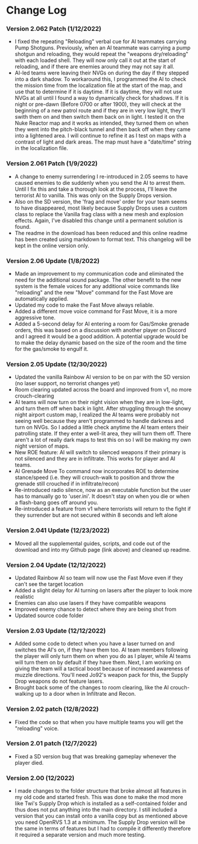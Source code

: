 # **Change Log**
### Version 2.062 Patch (1/12/2022)
- I fixed the repeating "Reloading" verbal cue for AI teammates carrying Pump Shotguns. Previously, when an AI teammate was carrying a pump shotgun and reloading, they would repeat the "weapons dry/reloading" with each loaded shell. They will now only call it out at the start of reloading, and if there are enemies around they may not say it all.
- AI-led teams were leaving their NVGs on during the day if they stepped into a dark shadow. To workaround this, I programmed the AI to check the mission time from the localization file at the start of the map, and use that to determine if it is daytime. If it is daytime, they will not use NVGs at all until I found a way to dynamically check for shadows. If it is night or pre-dawn (Before 0700 or after 1900), they will check at the beginning of a new patrol route and if they are in very low light, they'll swith them on and then switch them back on in light. I tested it on the Nuke Reactor map and it works as intended, they turned them on when they went into the pitch-black tunnel and then back off when they came into a lightened area. I will continue to refine it as I test on maps with a contrast of light and dark areas. The map must have a "date/time" string in the localization file.
### Version 2.061 Patch (1/9/2022)
- A change to enemy surrendering I re-introduced in 2.05 seems to have caused enemies to die suddenly when you send the AI to arrest them. Until I fix this and take a thorough look at the process, I'll leave the terrorist AI to vanilla. This was only on the Supply Drops version.
- Also on the SD version, the 'frag and move' order for your team seems to have disappeared, most likely because Supply Drops uses a custom class to replace the Vanilla frag class with a new mesh and explosion effects. Again, I've disabled this change until a permanent solution is found.
- The readme in the download has been reduced and this online readme has been created using markdown to format text. This changelog will be kept in the online version only.
### Version 2.06 Update (1/8/2022)
- Made an improvement to my communication code and eliminated the need for the additional sound package. The other benefit to the new system is the female voices for any additional voice commands like "reloading" and the new "Move" command for the Fast Move are automatically applied.
- Updated my code to make the Fast Move always reliable.
- Added a different move voice command for Fast Move, it is a more aggressive tone.
- Added a 5-second delay for AI entering a room for Gas/Smoke grenade orders, this was based on a discussion with another player on Discord and I agreed it would be a good addition. A potential upgrade would be to make the delay dynamic based on the size of the room and the time for the gas/smoke to engulf it. 
### Version 2.05 Update (12/30/2022)
- Updated the vanilla Rainbow AI version to be on par with the SD version (no laser support, no terrorist changes yet)
- Room clearing updated across the board and improved from v1, no more crouch-clearing 
- AI teams will now turn on their night vision when they are in low-light, and turn them off when back in light. After struggling through the snowy night airport custom map, I realized the AI teams were probably not seeing well because they aren't programmed to handle darkness and turn on NVGs. So I added a little check anytime the AI team enters their patrolling state. If they enter a well-lit area, they will turn them off. There aren't a lot of really dark maps to test this on so I will be making my own night version of maps. 
- New ROE feature: AI will switch to silenced weapons if their primary is not silenced and they are in infiltrate. This works for player and AI teams. 
- AI Grenade Move To command now incorporates ROE to determine stance/speed (i.e. they will crouch-walk to position and throw the grenade still crouched if in infiltrate/recon)
- Re-introduced radio silence, now as an executable function but the user has to manually go to 'user.ini'. It doesn't stay on when you die or when a flash-bang goes off around you. 
- Re-introduced a feature from v1 where terrorists will return to the fight if they surrender but are not secured within 8 seconds and left alone
### Version 2.041 Update (12/23/2022)
- Moved all the supplemental guides, scripts, and code out of the download and into my Github page (link above) and cleaned up readme.
### Version 2.04 Update (12/12/2022)
- Updated Rainbow AI so team will now use the Fast Move even if they can't see the target location
- Added a slight delay for AI turning on lasers after the player to look more realistic
- Enemies can also use lasers if they have compatible weapons 
- Improved enemy chance to detect where they are being shot from
- Updated source code folder
### Version 2.03 Update (12/12/2022)
- Added some code to detect when you have a laser turned on and switches the AI's on, if they have them too. AI team members following the player will only turn them on when you do as I player, while AI teams will turn them on by default if they have them. Next, I am working on giving the team will a tactical boost because of increased awareness of muzzle directions. You'll need Jo92's weapon pack for this, the Supply Drop weapons do not feature lasers. 
- Brought back some of the changes to room clearing, like the AI crouch-walking up to a door when in Infiltrate and Recon.  
### Version 2.02 patch (12/8/2022)
- Fixed the code so that when you have multiple teams you will get the "reloading" voice. 
### Version 2.01 patch (12/7/2022)
- Fixed a SD version bug that was breaking gameplay whenever the player died. 
### Version 2.00 (12/2022)
- I made changes to the folder structure that broke almost all features in my old code and started fresh. This was done to make the mod more like Twi's Supply Drop which is installed as a self-contained folder and thus does not put anything into the main directory. I still included a version that you can install onto a vanilla copy but as mentioned above you need OpenRVS 1.3 at a minimum. The Supply Drop version will be the same in terms of features but I had to compile it differently therefore it required a separate version and much more testing.
